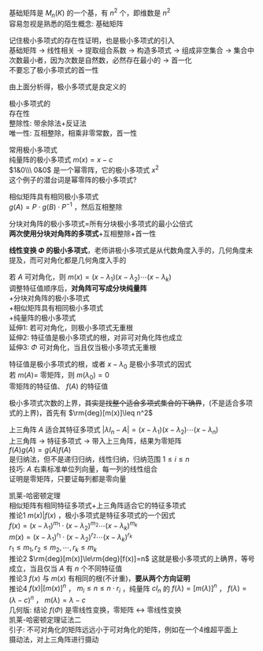 基础矩阵是 $M_n(K)$ 的一个基，有 $n^2$ 个，即维数是 $n^2$     
容易忽视是熟悉的陌生概念: 基础矩阵    
    
记住极小多项式的存在性证明，也是极小多项式的引入    
基础矩阵 $\to$ 线性相关 $\to$ 提取组合系数 $\to$ 构造多项式 $\to$ 组成非空集合 $\to$ 集合中次数最小者，因为次数是自然数，必然存在最小的 $\to$ 首一化    
不要忘了极小多项式的首一性    
    
由上面分析得，极小多项式是良定义的    
    
极小多项式的    
存在性    
整除性: 带余除法+反证法    
唯一性: 互相整除，相乘非零常数，首一性    
    
常用极小多项式    
纯量阵的极小多项式 $m(x)=x-c$     
 $1&0\\\ 0&0$ 是一个幂零阵，它的极小多项式 $x^2$     
这个例子的潜台词是幂零阵的极小多项式?    
    
相似矩阵具有相同极小多项式    
 $g(A)=P\cdot g(B)\cdot P^{-1}$ ，然后互相整除    
    
分块对角阵的极小多项式=所有分块极小多项式的最小公倍式    
**两次使用分块对角阵的多项式**+互相整除+首一性    
    
**线性变换 $\Phi$ 的极小多项式**，老师讲极小多项式是从代数角度入手的，几何角度未提及，而可对角化都是几何角度入手的    
    
若 $A$ 可对角化，则 $m(x)=(x-\lambda_1)(x-\lambda_2)\cdots(x-\lambda_k)$     
调整特征值顺序后，**对角阵可写成分块纯量阵**    
+分块对角阵的极小多项式    
+相似矩阵具有相同极小多项式    
+纯量阵的极小多项式    
延伸1: 若可对角化，则极小多项式无重根    
延伸2: 特征值是极小多项式的根，对非可对角化阵也成立    
延伸3:  $\Phi$ 可对角化，当且仅当极小多项式无重根    
    
特征值是极小多项式的根，或者 $x-\lambda_0$ 是极小多项式的因式    
若 $m(A)=$ 零矩阵，则 $m(\lambda_0)=0$     
零矩阵的特征值、 $f(A)$ 的特征值    
    
极小多项式次数的上界，~~其实是找整个适合多项式集合的下确界~~，(不是适合多项式的上界)，首先有 $\rm{deg}[m(x)]\leq n^2$     
    
上三角阵 $A$ 适合其特征多项式 $|\lambda I_n-A|=(x-\lambda_1)(x-\lambda_2)\cdots(x-\lambda_n)$     
上三角阵 $\to$ 特征多项式 $\to$ 带入上三角阵，结果为零矩阵    
 $f(A)g(A)=g(A)f(A)$     
是归纳法，但不是递归归纳，线性归纳，归纳范围 $1\le i\le n$     
技巧:  $A$ 右乘标准单位列向量，每一列的线性组合    
证明是零矩阵，只要证每列都是零向量    
    
凯莱-哈密顿定理    
相似矩阵有相同特征多项式+上三角阵适合它的特征多项式    
推论1  $m(x)|f(x)$ ，极小多项式是特征多项式的一个因式    
 $f(x)=(x-\lambda_1)^{m_1}\cdot(x-\lambda_2)^{m_2}\cdots(x-\lambda_k)^{m_k}$     
 $m(x)=(x-\lambda_1)^{r_1}\cdot(x-\lambda_2)^{r_2}\cdots(x-\lambda_k)^{r_k}$     
 $r_1\le m_1,r_2\le m_2,\cdots,r_k\le m_k$     
推论2  $\rm{deg}[m(x)]\le\rm{deg}[f(x)]=n$ 这就是极小多项式的上确界，等号成立，当且仅当 $A$ 有 $n$ 个不同特征值    
推论3  $f(x)$ 与 $m(x)$ 有相同的根(不计重)，**要从两个方向证明**    
推论4  $f(x)|[m(x)]^n$ ， $m_i\le n\le n\cdot r_i$ ，纯量阵 $cI_n$ 的 $f(\lambda)=[m(\lambda)]^n$ ， $f(\lambda)=(\lambda-c)^n$ ， $m(\lambda)=\lambda-c$     
几何版: 结论 $f(\Phi)$ 是零线性变换，零矩阵 $\leftrightarrow$ 零线性变换    
凯莱-哈密顿定理证法二    
引子: 不可对角化的矩阵远远小于可对角化的矩阵，例如在一个4维超平面上    
摄动法，对上三角阵进行摄动    
